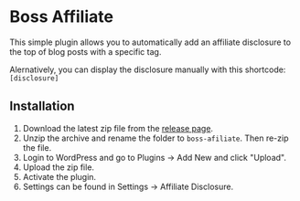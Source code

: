 # Boss Affiliate

This simple plugin allows you to automatically add an affiliate disclosure to the top of blog posts with a specific tag.

Alernatively, you can display the disclosure manually with this shortcode: `[disclosure]`

## Installation

1. Download the latest zip file from the [release page](https://github.com/nosegraze/boss-affiliate/releases).
2. Unzip the archive and rename the folder to `boss-afiliate`. Then re-zip the file.
3. Login to WordPress and go to Plugins -> Add New and click "Upload".
4. Upload the zip file.
5. Activate the plugin.
6. Settings can be found in Settings -> Affiliate Disclosure.